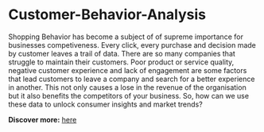 # Customer-Behavior-Analysis

Shopping Behavior has become a subject of of supreme importance for businesses competiveness. Every click, every purchase and decision made by customer leaves a trail of data. There are so many companies that struggle to maintain their customers. Poor product or service quality, negative customer experience and lack of engagement are some factors that lead customers to leave a company and search for a better experience in another. This not only causes a lose in the revenue of the organisation but it also benefits the competitors of your business. So, how can we use these data to unlock consumer insights and market trends?

**Discover more:** [here](https://grigoriaangelou.github.io/Customer-Behavior-Analysis/)
